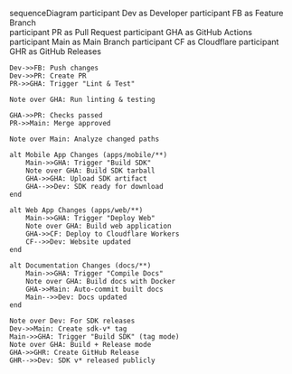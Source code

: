 sequenceDiagram
    participant Dev as Developer
    participant FB as Feature Branch  
    participant PR as Pull Request
    participant GHA as GitHub Actions
    participant Main as Main Branch
    participant CF as Cloudflare
    participant GHR as GitHub Releases
    
    Dev->>FB: Push changes
    Dev->>PR: Create PR
    PR->>GHA: Trigger "Lint & Test"
    
    Note over GHA: Run linting & testing
    
    GHA->>PR: Checks passed
    PR->>Main: Merge approved
    
    Note over Main: Analyze changed paths
    
    alt Mobile App Changes (apps/mobile/**)
        Main->>GHA: Trigger "Build SDK"
        Note over GHA: Build SDK tarball
        GHA->>GHA: Upload SDK artifact
        GHA-->>Dev: SDK ready for download
    end
    
    alt Web App Changes (apps/web/**)
        Main->>GHA: Trigger "Deploy Web"
        Note over GHA: Build web application
        GHA->>CF: Deploy to Cloudflare Workers
        CF-->>Dev: Website updated
    end
    
    alt Documentation Changes (docs/**)
        Main->>GHA: Trigger "Compile Docs"
        Note over GHA: Build docs with Docker
        GHA->>Main: Auto-commit built docs
        Main-->>Dev: Docs updated
    end
    
    Note over Dev: For SDK releases
    Dev->>Main: Create sdk-v* tag
    Main->>GHA: Trigger "Build SDK" (tag mode)
    Note over GHA: Build + Release mode
    GHA->>GHR: Create GitHub Release
    GHR-->>Dev: SDK v* released publicly

